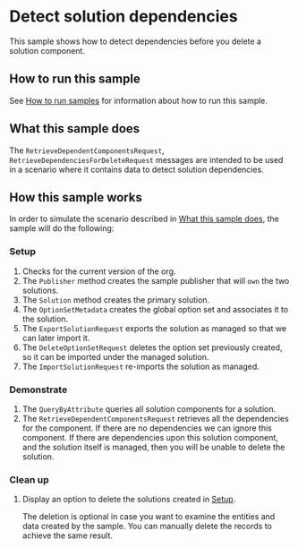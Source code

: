 # Detect solution dependencies

This sample shows how to detect dependencies before you delete a solution component.

## How to run this sample

See [How to run samples](../../../README.md) for information about how to run this sample.

## What this sample does

The `RetrieveDependentComponentsRequest`, `RetrieveDependenciesForDeleteRequest` messages are intended to be used in a scenario where it contains data to detect solution dependencies.

## How this sample works

In order to simulate the scenario described in [What this sample does](#what-this-sample-does), the sample will do the following:

### Setup

1. Checks for the current version of the org.
1. The `Publisher` method creates the sample publisher that will `own` the two solutions.
1. The `Solution` method creates the primary solution.
1. The `OptionSetMetadata` creates the global option set and associates it to the solution.
1. The `ExportSolutionRequest` exports the solution as managed so that we can later import it.
1. The `DeleteOptionSetRequest` deletes the option set previously created, so it can be imported under the managed solution.
1. The `ImportSolutionRequest` re-imports the solution as managed.

### Demonstrate

1. The `QueryByAttribute` queries all solution components for a solution.
1. The `RetrieveDependentComponentsRequest` retrieves all the dependencies for the component. If there are no dependencies we can ignore this component. If there are dependencies upon this solution component, and the solution itself is managed, then you will be unable to delete the solution.

### Clean up

1. Display an option to delete the solutions created in [Setup](#setup).

    The deletion is optional in case you want to examine the entities and data created by the sample. You can manually delete the records to achieve the same result.
